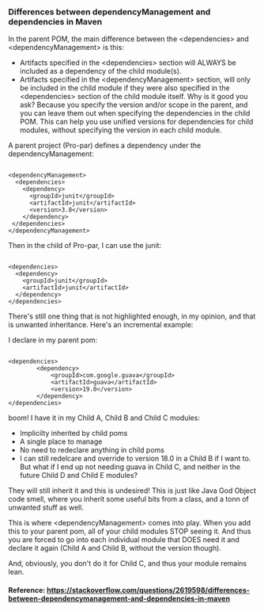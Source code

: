 ### Differences between dependencyManagement and dependencies in Maven

In the parent POM, the main difference between the &lt;dependencies&gt; and &lt;dependencyManagement&gt; is this:
* Artifacts specified in the &lt;dependencies&gt; section will ALWAYS be included as a dependency of the child module(s).
* Artifacts specified in the &lt;dependencyManagement&gt; section, will only be included in the child module if they were also specified in the &lt;dependencies&gt; section of the child module itself. Why is it good you ask? Because you specify the version and/or scope in the parent, and you can leave them out when specifying the dependencies in the child POM. This can help you use unified versions for dependencies for child modules, without specifying the version in each child module.

A parent project (Pro-par) defines a dependency under the dependencyManagement:

<pre><code>
&lt;dependencyManagement&gt;
  &lt;dependencies&gt;
    &lt;dependency&gt;
      &lt;groupId&gt;junit&lt;/groupId&gt;
      &lt;artifactId&gt;junit&lt;/artifactId&gt;
      &lt;version&gt;3.8&lt;/version&gt;
    &lt;/dependency&gt;
 &lt;/dependencies&gt;
&lt;/dependencyManagement&gt;
</code></pre>
  
Then in the child of Pro-par, I can use the junit:

<pre><code>
&lt;dependencies&gt;
  &lt;dependency&gt;
    &lt;groupId&gt;junit&lt;/groupId&gt;
    &lt;artifactId&gt;junit&lt;/artifactId&gt;
  &lt;/dependency&gt;
&lt;/dependencies&gt;
</code></pre>

There's still one thing that is not highlighted enough, in my opinion, and that is unwanted inheritance.
Here's an incremental example:

I declare in my parent pom:

<pre><code>
&lt;dependencies&gt;
        &lt;dependency&gt;
            &lt;groupId&gt;com.google.guava&lt;/groupId&gt;
            &lt;artifactId&gt;guava&lt;/artifactId&gt;
            &lt;version&gt;19.0&lt;/version&gt;
        &lt;/dependency&gt;
&lt;/dependencies&gt;
</code></pre>
boom! I have it in my Child A, Child B and Child C modules:

* Implicilty inherited by child poms
* A single place to manage
* No need to redeclare anything in child poms
* I can still redelcare and override to version 18.0 in a Child B if I want to.
But what if I end up not needing guava in Child C, and neither in the future Child D and Child E modules?

They will still inherit it and this is undesired! This is just like Java God Object code smell, where you inherit some useful bits from a class, and a tonn of unwanted stuff as well.

This is where &lt;dependencyManagement&gt; comes into play. When you add this to your parent pom, all of your child modules STOP seeing it. And thus you are forced to go into each individual module that DOES need it and declare it again (Child A and Child B, without the version though).

And, obviously, you don't do it for Child C, and thus your module remains lean.

#### Reference:  https://stackoverflow.com/questions/2619598/differences-between-dependencymanagement-and-dependencies-in-maven
